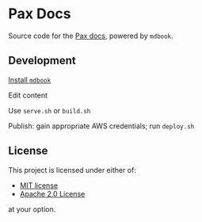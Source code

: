 # Pax Docs

Source code for the [Pax docs](docs.pax-lang.org), powered by `mdbook`.


## Development

[Install `mdbook`](https://rust-lang.github.io/mdBook/guide/installation.html)

Edit content

Use `serve.sh` or `build.sh`

Publish: gain appropriate AWS credentials; run `deploy.sh`


## License 

This project is licensed under either of:
 - [MIT license](LICENSE-MIT)
 - [Apache 2.0 License](LICENSE-APACHE)

at your option.